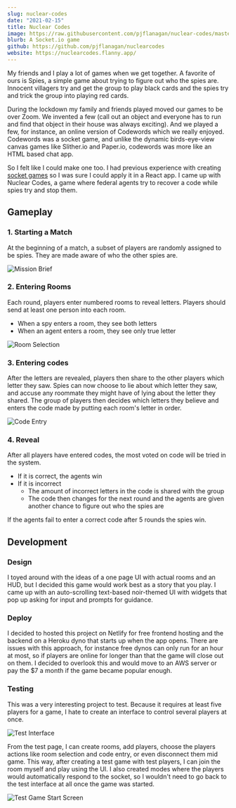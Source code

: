 ```yaml
---
slug: nuclear-codes
date: "2021-02-15"
title: Nuclear Codes
image: https://raw.githubusercontent.com/pjflanagan/nuclear-codes/master/media/social.png
blurb: A Socket.io game
github: https://github.com/pjflanagan/nuclearcodes
website: https://nuclearcodes.flanny.app/
---
```


My friends and I play a lot of games when we get together. A favorite of ours is Spies, a simple game about trying to figure out who the spies are. Innocent villagers try and get the group to play black cards and the spies try and trick the group into playing red cards. 

During the lockdown my family and friends played moved our games to be over Zoom. We invented a few (call out an object and everyone has to run and find that object in their house was always exciting). And we played a few, for instance, an online version of Codewords which we really enjoyed. Codewords was a socket game, and unlike the dynamic birds-eye-view canvas games like Slither.io and Paper.io, codewords was more like an HTML based chat app.

So I felt like I could make one too. I had previous experience with creating [socket games](/blog/simple-socket-game) so I was sure I could apply it in a React app. I came up with Nuclear Codes, a game where federal agents try to recover a code while spies try and stop them.

<!-- I sat on this idea for a long time and didn't act on it, but when TODO: QUARANTINE -->

## Gameplay

### 1. Starting a Match

At the beginning of a match, a subset of players are randomly assigned to be spies. They are made aware of who the other spies are.

![Mission Brief](/blog/2021/mission-brief.png)

### 2. Entering Rooms

Each round, players enter numbered rooms to reveal letters. Players should send at least one person into each room.

- When a spy enters a room, they see both letters
- When an agent enters a room, they see only true letter

![Room Selection](/blog/2021/room-selection.png)

### 3. Entering codes

After the letters are revealed, players then share to the other players which letter they saw. Spies can now choose to lie about which letter they saw, and accuse any roommate they might have of lying about the letter they shared. The group of players then decides which letters they believe and enters the code made by putting each room's letter in order.

![Code Entry](/blog/2021/code-entry.png)

### 4. Reveal

After all players have entered codes, the most voted on code will be tried in the system. 

- If it is correct, the agents win
- If it is incorrect
  - The amount of incorrect letters in the code is shared with the group 
  - The code then changes for the next round and the agents are given another chance to figure out who the spies are
  
If the agents fail to enter a correct code after 5 rounds the spies win.

## Development

### Design

I toyed around with the ideas of a one page UI with actual rooms and an HUD, but I decided this game would work best as a story that you play. I came up with an auto-scrolling text-based noir-themed UI with widgets that pop up asking for input and prompts for guidance.

### Deploy

I decided to hosted this project on Netlify for free frontend hosting and the backend on a Heroku dyno that starts up when the app opens. There are issues with this approach, for instance free dynos can only run for an hour at most, so if players are online for longer than that the game will close out on them. I decided to overlook this and would move to an AWS server or pay the $7 a month if the game became popular enough.

### Testing

This was a very interesting project to test. Because it requires at least five players for a game, I hate to create an interface to control several players at once.

![Test Interface](/blog/2021/test-interface.png)

From the test page, I can create rooms, add players, choose the players actions like room selection and code entry, or even disconnect them mid game. This way, after creating a test game with test players, I can join the room myself and play using the UI. I also created modes where the players would automatically respond to the socket, so I wouldn't need to go back to the test interface at all once the game was started.

![Test Game Start Screen](/blog/2021/test-game.png)